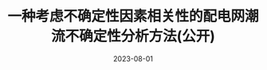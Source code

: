 ---
title: "一种考虑不确定性因素相关性的配电网潮流不确定性分析方法(公开)"
date: 2023-08-01
permalink: /patents/2023-08-01-CN116526489A/
owner: "严正, <b>王晗</b>, 谢伟, 徐潇源, 黄兴德, 王梦圆, 方陈, 刘舒, 柳劲松"
organization: "上海交通大学"
number: "CN116526489A"
patent_link: "https://kns.cnki.net/kcms2/article/abstract?v=r9IaLYgXogVIABRXY00m50Ep1yTVBl3PQzh9t7HeektGuLF2NWGKOZym_Bbp1jfEwZvDpz12bFhHrCJh3TE7qK7hrNd_DbH9r9a1HEi29BOrVvvN81EwQGlnguXkWwKSsHwQc9bTZiCpU3NK8rC-XI2IvFPDS0XSmdT9Dfxt86hwlk4QF_tg6ucNqi5n0KLj&uniplatform=NZKPT&language=CHS"
---